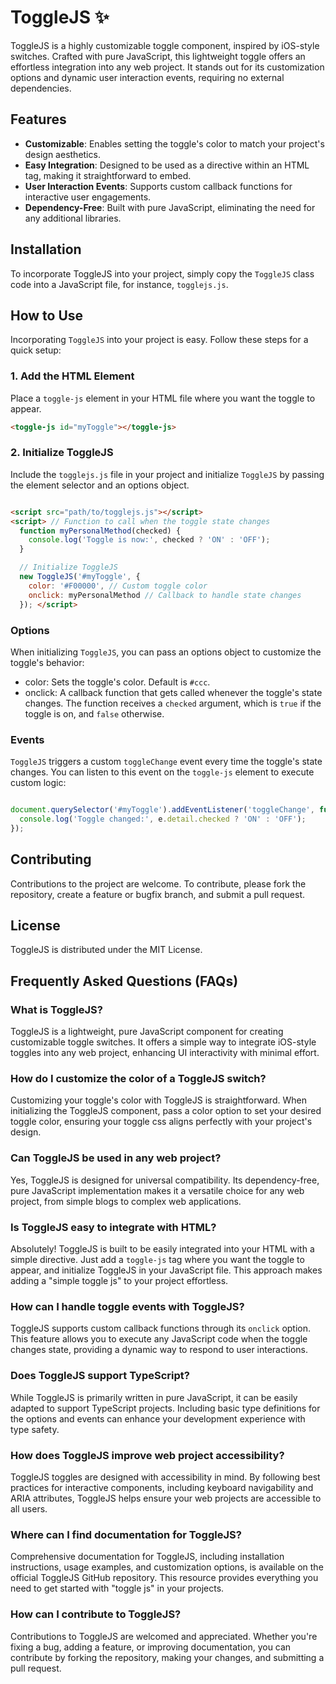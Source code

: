 # ToggleJS ✨
ToggleJS is a highly customizable toggle component, inspired by iOS-style switches. Crafted with pure JavaScript, this lightweight toggle offers an effortless integration into any web project. It stands out for its customization options and dynamic user interaction events, requiring no external dependencies.

## Features

- **Customizable**: Enables setting the toggle's color to match your project's design aesthetics.
- **Easy Integration**: Designed to be used as a directive within an HTML tag, making it straightforward to embed.
- **User Interaction Events**: Supports custom callback functions for interactive user engagements.
- **Dependency-Free**: Built with pure JavaScript, eliminating the need for any additional libraries.

## Installation

To incorporate ToggleJS into your project, simply copy the `ToggleJS` class code into a JavaScript file, for instance, `togglejs.js`.

## How to Use

Incorporating `ToggleJS` into your project is easy. Follow these steps for a quick setup:

### 1. Add the HTML Element

Place a `toggle-js` element in your HTML file where you want the toggle to appear.

```html
<toggle-js id="myToggle"></toggle-js>
```
### 2\. Initialize ToggleJS

Include the `togglejs.js` file in your project and initialize `ToggleJS` by passing the element selector and an options object.

```html

<script src="path/to/togglejs.js"></script>
<script> // Function to call when the toggle state changes
  function myPersonalMethod(checked) {
    console.log('Toggle is now:', checked ? 'ON' : 'OFF');
  }

  // Initialize ToggleJS
  new ToggleJS('#myToggle', {
    color: '#F00000', // Custom toggle color
    onclick: myPersonalMethod // Callback to handle state changes
  }); </script>
```

### Options

When initializing `ToggleJS`, you can pass an options object to customize the toggle's behavior:

-   color: Sets the toggle's color. Default is `#ccc`.
-   onclick: A callback function that gets called whenever the toggle's state changes. The function receives a `checked` argument, which is `true` if the toggle is on, and `false` otherwise.

### Events

`ToggleJS` triggers a custom `toggleChange` event every time the toggle's state changes. You can listen to this event on the `toggle-js` element to execute custom logic:

```javascript

document.querySelector('#myToggle').addEventListener('toggleChange', function(e) {
  console.log('Toggle changed:', e.detail.checked ? 'ON' : 'OFF');
});
```

Contributing
------------

Contributions to the project are welcome. To contribute, please fork the repository, create a feature or bugfix branch, and submit a pull request.

License
-------

ToggleJS is distributed under the MIT License.


Frequently Asked Questions (FAQs)
-------

### What is ToggleJS?

ToggleJS is a lightweight, pure JavaScript component for creating customizable toggle switches. It offers a simple way to integrate iOS-style toggles into any web project, enhancing UI interactivity with minimal effort.

### How do I customize the color of a ToggleJS switch?

Customizing your toggle's color with ToggleJS is straightforward. When initializing the ToggleJS component, pass a color option to set your desired toggle color, ensuring your toggle css aligns perfectly with your project's design.

### Can ToggleJS be used in any web project?

Yes, ToggleJS is designed for universal compatibility. Its dependency-free, pure JavaScript implementation makes it a versatile choice for any web project, from simple blogs to complex web applications.

### Is ToggleJS easy to integrate with HTML?

Absolutely! ToggleJS is built to be easily integrated into your HTML with a simple directive. Just add a `toggle-js` tag where you want the toggle to appear, and initialize ToggleJS in your JavaScript file. This approach makes adding a "simple toggle js" to your project effortless.

### How can I handle toggle events with ToggleJS?

ToggleJS supports custom callback functions through its `onclick` option. This feature allows you to execute any JavaScript code when the toggle changes state, providing a dynamic way to respond to user interactions.

### Does ToggleJS support TypeScript?

While ToggleJS is primarily written in pure JavaScript, it can be easily adapted to support TypeScript projects. Including basic type definitions for the options and events can enhance your development experience with type safety.

### How does ToggleJS improve web project accessibility?

ToggleJS toggles are designed with accessibility in mind. By following best practices for interactive components, including keyboard navigability and ARIA attributes, ToggleJS helps ensure your web projects are accessible to all users.

### Where can I find documentation for ToggleJS?

Comprehensive documentation for ToggleJS, including installation instructions, usage examples, and customization options, is available on the official ToggleJS GitHub repository. This resource provides everything you need to get started with "toggle js" in your projects.

### How can I contribute to ToggleJS?

Contributions to ToggleJS are welcomed and appreciated. Whether you're fixing a bug, adding a feature, or improving documentation, you can contribute by forking the repository, making your changes, and submitting a pull request.
